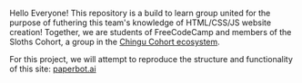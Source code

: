Hello Everyone! This repository is a build to learn group united for the purpose of futhering this team's knowledge of HTML/CSS/JS website creation!
Together, we are students of FreeCodeCamp and members of the Sloths Cohort, a group in the [Chingu Cohort ecosystem](https://tropicalchancer.github.io/projectus/).

For this project, we will attempt to reproduce the structure and functionality of this site: [paperbot.ai](https://www.paperbot.ai "paperbot.ai Homepage")
